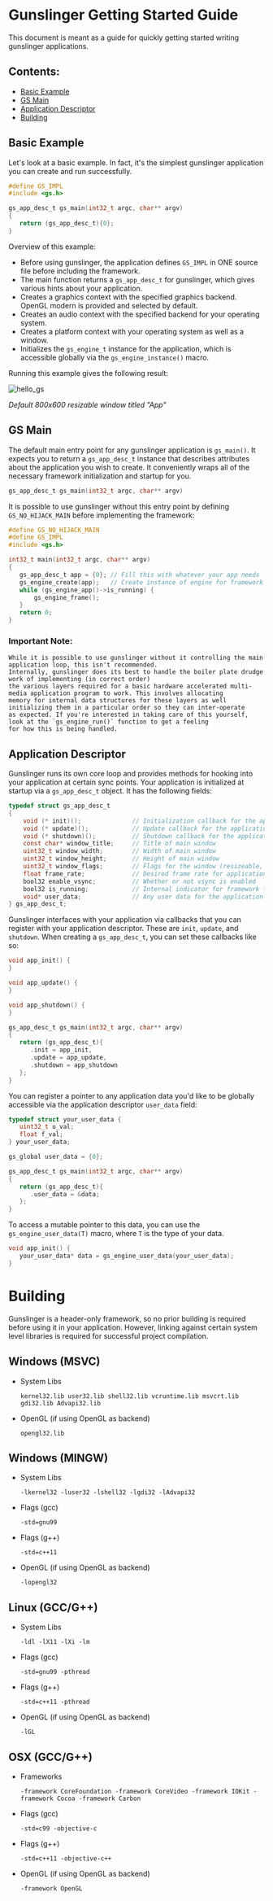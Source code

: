 # Gunslinger Getting Started Guide
This document is meant as a guide for quickly getting started writing gunslinger applications.

## Contents: 
* [Basic Example](https://github.com/MrFrenik/gunslinger/blob/master/docs/getting_started.md#basic-example)
* [GS Main](https://github.com/MrFrenik/gunslinger/blob/master/docs/getting_started.md#gs-main)
* [Application Descriptor](https://github.com/MrFrenik/gunslinger/blob/master/docs/getting_started.md#application-descriptor)
* [Building](https://github.com/MrFrenik/gunslinger/blob/master/docs/getting_started.md#building)

## Basic Example
Let's look at a basic example. In fact, it's the simplest gunslinger application you can create and run successfully.

```c
#define GS_IMPL
#include <gs.h>

gs_app_desc_t gs_main(int32_t argc, char** argv)
{
   return (gs_app_desc_t){0};
}
```
Overview of this example: 
* Before using gunslinger, the application defines `GS_IMPL` in ONE source file before including the framework.
* The main function returns a `gs_app_desc_t` for gunslinger, which gives various hints about your application.
* Creates a graphics context with the specified graphics backend. OpenGL modern is provided and selected by default.
* Creates an audio context with the specified backend for your operating system.
* Creates a platform context with your operating system as well as a window. 
* Initializes the `gs_engine_t` instance for the application, which is accessible globally via the `gs_engine_instance()` macro.

Running this example gives the following result:

![hello_gs](https://raw.githubusercontent.com/MrFrenik/gs_examples/main/00_hello_gs/screenshot/screen.png)

*Default 800x600 resizable window titled "App"* 

## GS Main
The default main entry point for any gunslinger application is `gs_main()`. It expects you to return a `gs_app_desc_t` instance that describes attributes about 
the application you wish to create. It conveniently wraps all of the necessary framework initialization and startup for you.

```c
gs_app_desc_t gs_main(int32_t argc, char** argv)
```

It is possible to use gunslinger without this entry point by defining `GS_NO_HIJACK_MAIN` before implementing the framework: 

```c
#define GS_NO_HIJACK_MAIN
#define GS_IMPL
#include <gs.h>

int32_t main(int32_t argc, char** argv)
{
   gs_app_desc_t app = {0}; // Fill this with whatever your app needs
   gs_engine_create(app);   // Create instance of engine for framework and run
   while (gs_engine_app()->is_running) {
       gs_engine_frame();
   }
   return 0;
}
```
### Important Note: 
```
While it is possible to use gunslinger without it controlling the main application loop, this isn't recommended. 
Internally, gunslinger does its best to handle the boiler plate drudge work of implementing (in correct order) 
the various layers required for a basic hardware accelerated multi-media application program to work. This involves allocating 
memory for internal data structures for these layers as well initializing them in a particular order so they can inter-operate
as expected. If you're interested in taking care of this yourself, look at the `gs_engine_run()` function to get a feeling
for how this is being handled.
```

## Application Descriptor
Gunslinger runs its own core loop and provides methods for hooking into your application at certain sync points. Your application is initialized at startup via a `gs_app_desc_t` object. It has the following fields: 
```c
typedef struct gs_app_desc_t
{
    void (* init)();              // Initialization callback for the application
    void (* update)();            // Update callback for the application
    void (* shutdown)();          // Shutdown callback for the application
    const char* window_title;     // Title of main window
    uint32_t window_width;        // Width of main window
    uint32_t window_height;       // Height of main window
    uint32_t window_flags;        // Flags for the window (resizeable, fullscreen, borderless, etc.)          
    float frame_rate;             // Desired frame rate for application
    bool32 enable_vsync;          // Whether or not vsync is enabled
    bool32 is_running;            // Internal indicator for framework to know whether application should continue running
    void* user_data;              // Any user data for the application
} gs_app_desc_t;
```

Gunslinger interfaces with your application via callbacks that you can register with your application descriptor. These are `init`, `update`, and `shutdown`. When creating a `gs_app_desc_t`, you can set these callbacks like so:

```c
void app_init() {
}

void app_update() {
}

void app_shutdown() {
}

gs_app_desc_t gs_main(int32_t argc, char** argv)
{
   return (gs_app_desc_t){
      .init = app_init,
      .update = app_update,
      .shutdown = app_shutdown
   };
}
```

You can register a pointer to any application data you'd like to be globally accessible via the application descriptor `user_data` field: 

```c
typedef struct your_user_data {
   uint32_t u_val;
   float f_val;
} your_user_data;

gs_global user_data = {0};

gs_app_desc_t gs_main(int32_t argc, char** argv)
{
   return (gs_app_desc_t){
      .user_data = &data;
   };
}
```

To access a mutable pointer to this data, you can use the `gs_engine_user_data(T)` macro, where `T` is the type of your data.

```c
void app_init() {
   your_user_data* data = gs_engine_user_data(your_user_data);
}
```

# Building

Gunslinger is a header-only framework, so no prior building is required before using it in your application. However, linking against certain system level libraries is required for successful project compilation.

## Windows (MSVC)
* System Libs
   ```
   kernel32.lib user32.lib shell32.lib vcruntime.lib msvcrt.lib gdi32.lib Advapi32.lib
   ```
* OpenGL (if using OpenGL as backend)
   ```
   opengl32.lib
   ```
## Windows (MINGW)
* System Libs
   ```
   -lkernel32 -luser32 -lshell32 -lgdi32 -lAdvapi32
   ```
* Flags (gcc)
   ```
   -std=gnu99
   ```
* Flags (g++)
   ```
   -std=c++11
   ```
* OpenGL (if using OpenGL as backend)
   ```
   -lopengl32
   ```
## Linux (GCC/G++)
* System Libs
   ```
   -ldl -lX11 -lXi -lm
   ```
* Flags (gcc)
   ```
   -std=gnu99 -pthread
   ```
* Flags (g++)
   ```
   -std=c++11 -pthread
   ```
* OpenGL (if using OpenGL as backend)
   ```
   -lGL
   ```
## OSX (GCC/G++)
* Frameworks
   ```
   -framework CoreFoundation -framework CoreVideo -framework IOKit -framework Cocoa -framework Carbon
   ```
* Flags (gcc)
   ```
   -std=c99 -objective-c
   ```
* Flags (g++)
   ```
   -std=c++11 -objective-c++
   ```
* OpenGL (if using OpenGL as backend)
   ```
   -framework OpenGL
   ```

